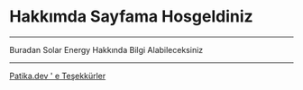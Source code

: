 # Hakkımda Sayfama Hosgeldiniz
***
Buradan Solar Energy Hakkında Bilgi Alabileceksiniz

***
[Patika.dev ' e Teşekkürler](https://www.patika.dev/tr)